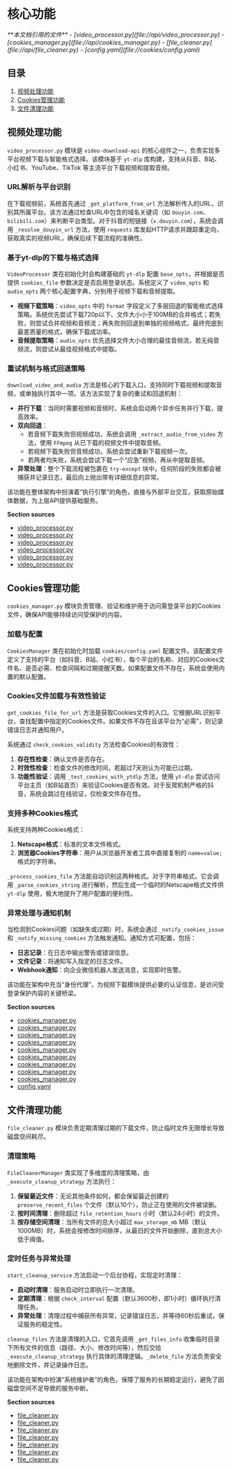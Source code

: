 # 核心功能

<cite>
**本文档引用的文件**  
- [video_processor.py](file://api/video_processor.py)
- [cookies_manager.py](file://api/cookies_manager.py)
- [file_cleaner.py](file://api/file_cleaner.py)
- [config.yaml](file://cookies/config.yaml)
</cite>

## 目录
1. [视频处理功能](#视频处理功能)  
2. [Cookies管理功能](#cookies管理功能)  
3. [文件清理功能](#文件清理功能)

## 视频处理功能

`video_processor.py` 模块是 `video-download-api` 的核心组件之一，负责实现多平台视频下载与智能格式选择。该模块基于 `yt-dlp` 库构建，支持从抖音、B站、小红书、YouTube、TikTok 等主流平台下载视频和提取音频。

### URL解析与平台识别

在下载视频前，系统首先通过 `_get_platform_from_url` 方法解析传入的URL，识别其所属平台。该方法通过检查URL中包含的域名关键词（如 `douyin.com`、`bilibili.com`）来判断平台类型。对于抖音的短链接（`v.douyin.com`），系统会调用 `_resolve_douyin_url` 方法，使用 `requests` 库发起HTTP请求并跟踪重定向，获取真实的视频URL，确保后续下载流程的准确性。

### 基于yt-dlp的下载与格式选择

`VideoProcessor` 类在初始化时会构建基础的 `yt-dlp` 配置 `base_opts`，并根据是否提供 `cookies_file` 参数决定是否启用登录状态。系统定义了 `video_opts` 和 `audio_opts` 两个核心配置字典，分别用于视频下载和音频提取。

- **视频下载策略**：`video_opts` 中的 `format` 字段定义了多层回退的智能格式选择策略。系统优先尝试下载720p以下、文件大小小于100MB的合并格式；若失败，则尝试合并视频和音频流；再失败则回退到单独的视频格式，最终兜底到最差质量的格式，确保下载成功率。
- **音频提取策略**：`audio_opts` 优先选择文件大小合理的最佳音频流，若无纯音频流，则尝试从最佳视频格式中提取。

### 重试机制与格式回退策略

`download_video_and_audio` 方法是核心的下载入口，支持同时下载视频和提取音频，或单独执行其中一项。该方法实现了复杂的重试和回退机制：

- **并行下载**：当同时需要视频和音频时，系统会启动两个异步任务并行下载，提高效率。
- **双向回退**：
  - 若音频下载失败但视频成功，系统会调用 `_extract_audio_from_video` 方法，使用 `FFmpeg` 从已下载的视频文件中提取音频。
  - 若视频下载失败但音频成功，系统会尝试重新下载视频一次。
  - 若两者均失败，系统会尝试下载一个“应急”视频，再从中提取音频。
- **异常处理**：整个下载流程被包裹在 `try-except` 块中，任何阶段的失败都会被捕获并记录日志，最后向上抛出带有详细信息的异常。

该功能在整体架构中扮演着“执行引擎”的角色，直接与外部平台交互，获取原始媒体数据，为上层API提供基础服务。

**Section sources**
- [video_processor.py](file://api/video_processor.py#L13-L82)
- [video_processor.py](file://api/video_processor.py#L84-L97)
- [video_processor.py](file://api/video_processor.py#L99-L127)
- [video_processor.py](file://api/video_processor.py#L129-L152)
- [video_processor.py](file://api/video_processor.py#L178-L190)
- [video_processor.py](file://api/video_processor.py#L192-L343)

## Cookies管理功能

`cookies_manager.py` 模块负责管理、验证和维护用于访问需登录平台的Cookies文件，确保API能够持续访问受保护的内容。

### 加载与配置

`CookiesManager` 类在初始化时加载 `cookies/config.yaml` 配置文件。该配置文件定义了支持的平台（如抖音、B站、小红书），每个平台的名称、对应的Cookies文件名、是否必需、检查间隔和过期提醒天数。如果配置文件不存在，系统会使用内置的默认配置。

### Cookies文件加载与有效性验证

`get_cookies_file_for_url` 方法是获取Cookies文件的入口。它根据URL识别平台，查找配置中指定的Cookies文件。如果文件不存在且该平台为“必需”，则记录错误日志并通知用户。

系统通过 `check_cookies_validity` 方法检查Cookies的有效性：
1.  **存在性检查**：确认文件是否存在。
2.  **时效性检查**：检查文件的修改时间，若超过7天则认为可能已过期。
3.  **功能性验证**：调用 `_test_cookies_with_ytdlp` 方法，使用 `yt-dlp` 尝试访问平台主页（如B站首页）来验证Cookies是否有效。对于反爬机制严格的抖音，系统会跳过在线验证，仅检查文件存在性。

### 支持多种Cookies格式

系统支持两种Cookies格式：
1.  **Netscape格式**：标准的文本文件格式。
2.  **浏览器Cookies字符串**：用户从浏览器开发者工具中直接复制的 `name=value;` 格式的字符串。

`_process_cookies_file` 方法能自动识别这两种格式。对于字符串格式，它会调用 `_parse_cookies_string` 进行解析，然后生成一个临时的Netscape格式文件供 `yt-dlp` 使用，极大地提升了用户配置的便利性。

### 异常处理与通知机制

当检测到Cookies问题（如缺失或过期）时，系统会通过 `_notify_cookies_issue` 和 `_notify_missing_cookies` 方法触发通知。通知方式可配置，包括：
- **日志记录**：在日志中输出警告或错误信息。
- **文件记录**：将通知写入指定的日志文件。
- **Webhook通知**：向企业微信机器人发送消息，实现即时告警。

该功能在架构中充当“身份代理”，为视频下载模块提供必要的认证信息，是访问受登录保护内容的关键桥梁。

**Section sources**
- [cookies_manager.py](file://api/cookies_manager.py#L22-L33)
- [cookies_manager.py](file://api/cookies_manager.py#L35-L46)
- [cookies_manager.py](file://api/cookies_manager.py#L82-L95)
- [cookies_manager.py](file://api/cookies_manager.py#L97-L127)
- [cookies_manager.py](file://api/cookies_manager.py#L129-L167)
- [cookies_manager.py](file://api/cookies_manager.py#L169-L220)
- [cookies_manager.py](file://api/cookies_manager.py#L222-L232)
- [cookies_manager.py](file://api/cookies_manager.py#L234-L274)
- [cookies_manager.py](file://api/cookies_manager.py#L276-L334)
- [config.yaml](file://cookies/config.yaml#L1-L47)

## 文件清理功能

`file_cleaner.py` 模块负责定期清理过期的下载文件，防止临时文件无限增长导致磁盘空间耗尽。

### 清理策略

`FileCleanerManager` 类实现了多维度的清理策略，由 `_execute_cleanup_strategy` 方法执行：
1.  **保留最近文件**：无论其他条件如何，都会保留最近创建的 `preserve_recent_files` 个文件（默认10个），防止正在使用的文件被误删。
2.  **按时间清理**：删除超过 `file_retention_hours` 小时（默认24小时）的文件。
3.  **按存储空间清理**：当所有文件的总大小超过 `max_storage_mb` MB（默认1000MB）时，系统会按修改时间排序，从最旧的文件开始删除，直到总大小低于阈值。

### 定时任务与异常处理

`start_cleanup_service` 方法启动一个后台协程，实现定时清理：
- **启动时清理**：服务启动时立即执行一次清理。
- **定期清理**：根据 `check_interval` 配置（默认3600秒，即1小时）循环执行清理任务。
- **异常处理**：清理过程中捕获所有异常，记录错误日志，并等待60秒后重试，保证服务的稳定性。

`cleanup_files` 方法是清理的入口，它首先调用 `_get_files_info` 收集临时目录下所有文件的信息（路径、大小、修改时间等），然后交给 `_execute_cleanup_strategy` 执行具体的清理逻辑。`_delete_file` 方法负责安全地删除文件，并记录操作日志。

该功能在架构中扮演“系统维护者”的角色，保障了服务的长期稳定运行，避免了因磁盘空间不足导致的服务中断。

**Section sources**
- [file_cleaner.py](file://api/file_cleaner.py#L18-L28)
- [file_cleaner.py](file://api/file_cleaner.py#L30-L39)
- [file_cleaner.py](file://api/file_cleaner.py#L41-L62)
- [file_cleaner.py](file://api/file_cleaner.py#L69-L96)
- [file_cleaner.py](file://api/file_cleaner.py#L98-L116)
- [file_cleaner.py](file://api/file_cleaner.py#L118-L170)
- [file_cleaner.py](file://api/file_cleaner.py#L172-L181)